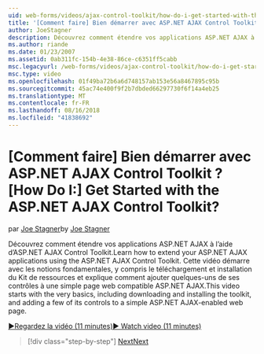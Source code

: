 ```yaml
---
uid: web-forms/videos/ajax-control-toolkit/how-do-i-get-started-with-the-aspnet-ajax-control-toolkit
title: '[Comment faire] Bien démarrer avec ASP.NET AJAX Control Toolkit ? | Microsoft Docs'
author: JoeStagner
description: Découvrez comment étendre vos applications ASP.NET AJAX à l’aide d’ASP.NET AJAX Control Toolkit. Cette vidéo commence par les notions fondamentales, y compris le téléchargement et...
ms.author: riande
ms.date: 01/23/2007
ms.assetid: 0ab311fc-154b-4e38-86ce-c6351ff5cabb
msc.legacyurl: /web-forms/videos/ajax-control-toolkit/how-do-i-get-started-with-the-aspnet-ajax-control-toolkit
msc.type: video
ms.openlocfilehash: 01f49ba72b6a6d748157ab153e56a8467895c95b
ms.sourcegitcommit: 45ac74e400f9f2b7dbded66297730f6f14a4eb25
ms.translationtype: MT
ms.contentlocale: fr-FR
ms.lasthandoff: 08/16/2018
ms.locfileid: "41838692"
---
```

<a name="how-do-i-get-started-with-the-aspnet-ajax-control-toolkit"></a><span data-ttu-id="cfd86-105">[Comment faire] Bien démarrer avec ASP.NET AJAX Control Toolkit ?</span><span class="sxs-lookup"><span data-stu-id="cfd86-105">[How Do I:] Get Started with the ASP.NET AJAX Control Toolkit?</span></span>
====================
<span data-ttu-id="cfd86-106">par [Joe Stagner](https://github.com/JoeStagner)</span><span class="sxs-lookup"><span data-stu-id="cfd86-106">by [Joe Stagner](https://github.com/JoeStagner)</span></span>

<span data-ttu-id="cfd86-107">Découvrez comment étendre vos applications ASP.NET AJAX à l’aide d’ASP.NET AJAX Control Toolkit.</span><span class="sxs-lookup"><span data-stu-id="cfd86-107">Learn how to extend your ASP.NET AJAX applications using the ASP.NET AJAX Control Toolkit.</span></span> <span data-ttu-id="cfd86-108">Cette vidéo démarre avec les notions fondamentales, y compris le téléchargement et installation du Kit de ressources et explique comment ajouter quelques-uns de ses contrôles à une simple page web compatible ASP.NET AJAX.</span><span class="sxs-lookup"><span data-stu-id="cfd86-108">This video starts with the very basics, including downloading and installing the toolkit, and adding a few of its controls to a simple ASP.NET AJAX-enabled web page.</span></span>

[<span data-ttu-id="cfd86-109">&#9654;Regardez la vidéo (11 minutes)</span><span class="sxs-lookup"><span data-stu-id="cfd86-109">&#9654; Watch video (11 minutes)</span></span>](https://channel9.msdn.com/Blogs/ASP-NET-Site-Videos/how-do-i-get-started-with-the-aspnet-ajax-control-toolkit)

> [!div class="step-by-step"]
> [<span data-ttu-id="cfd86-110">Next</span><span class="sxs-lookup"><span data-stu-id="cfd86-110">Next</span></span>](how-do-i-use-the-aspnet-ajax-cascadingdropdown-control-extender.md)
